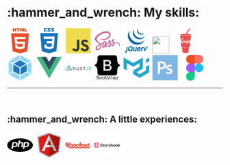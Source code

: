 <h1>:hammer_and_wrench: My skills:</h1>

<div>
  <img src="https://github.com/devicons/devicon/blob/master/icons/html5/html5-plain-wordmark.svg" title="html5" width="60" height="60" />&nbsp;
  <img src="https://github.com/devicons/devicon/blob/master/icons/css3/css3-plain-wordmark.svg" title="css3" width="60" height="60" />&nbsp;
  <img src="https://github.com/devicons/devicon/blob/master/icons/javascript/javascript-original.svg" title="js" width="60" height="60" />&nbsp;
  <img src="https://github.com/devicons/devicon/blob/master/icons/sass/sass-original.svg" title="sass" width="60" height="60" />&nbsp;
  <img src="https://github.com/devicons/devicon/blob/master/icons/jquery/jquery-plain-wordmark.svg" title="pug" width="60" height="60" />&nbsp;
  <img src="https://camo.githubusercontent.com/2eb688a747805c9acd144faf728c8a30f86fc4ca5fb39e6528232f0372151364/68747470733a2f2f63646e2e7261776769742e636f6d2f7075676a732f7075672d6c6f676f2f656563343336636565386664396431373236643738333963626539396431663639343639326330632f5356472f7075672d66696e616c2d6c6f676f2d5f2d636f6c6f75722d3132382e737667" width="40" height="40" />&nbsp;
  <img src="https://github.com/devicons/devicon/blob/master/icons/gulp/gulp-plain.svg" title="pug" width="60" height="60" />&nbsp;
  <img src="https://github.com/devicons/devicon/blob/master/icons/webpack/webpack-original.svg" title="webpack" width="60" height="60" />&nbsp;
  <img src="https://github.com/devicons/devicon/blob/master/icons/vuejs/vuejs-original.svg" title="vuejs" width="60" height="60" />&nbsp;
  <img src="https://github.com/devicons/devicon/blob/master/icons/nuxtjs/nuxtjs-original-wordmark.svg" title="nuxtjs" width="60" height="60" />&nbsp;
  <img src="https://github.com/devicons/devicon/blob/master/icons/bootstrap/bootstrap-plain-wordmark.svg" title="bootstrap" width="60" height="60" />&nbsp;
  <img src="https://github.com/devicons/devicon/blob/master/icons/materialui/materialui-plain.svg" title="materialize" width="60" height="60" />&nbsp;
  <img src="https://github.com/devicons/devicon/blob/master/icons/photoshop/photoshop-plain.svg" title="photoshop" width="60" height="60" />&nbsp;
  <img src="https://github.com/devicons/devicon/blob/master/icons/figma/figma-original.svg" title="figma" width="60" height="60" />&nbsp;
</div>
<hr>
<br>
<h2>:hammer_and_wrench: A little experiences:</h2>
<div>
  <img src="https://github.com/devicons/devicon/blob/master/icons/php/php-plain.svg" title="php" width="60" height="60" />&nbsp;
  <img src="https://github.com/devicons/devicon/blob/master/icons/angularjs/angularjs-original.svg" title="angular" width="60" height="60" />&nbsp;
  <img src="https://github.com/devicons/devicon/blob/master/icons/knockout/knockout-plain-wordmark.svg" title="knockoutjs" width="60" height="60" />&nbsp;
  <img src="https://github.com/devicons/devicon/blob/master/icons/storybook/storybook-original-wordmark.svg" title="storybook" width="60" height="60" />&nbsp;
</div>
<!--
**ogairodion/ogairodion** is a ✨ _special_ ✨ repository because its `README.md` (this file) appears on your GitHub profile.

Here are some ideas to get you started:

- 🔭 I’m currently working on ...
- 🌱 I’m currently learning ...
- 👯 I’m looking to collaborate on ...
- 🤔 I’m looking for help with ...
- 💬 Ask me about ...
- 📫 How to reach me: ...
- 😄 Pronouns: ...
- ⚡ Fun fact: ...
-->
